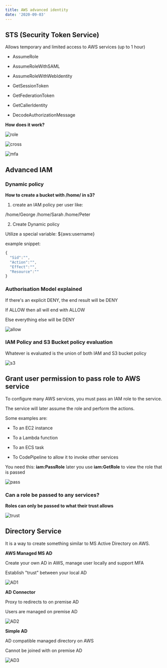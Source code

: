 ```yaml
---
title: AWS advanced identity
date: '2020-09-03'
---
```


## STS (Security Token Service)

Allows temporary and limited access to AWS services (up to 1 hour)

- AssumeRole

- AssumeRoleWithSAML

- AssumeRoleWithWebIdentity

- GetSessionToken

- GetFederationToken

- GetCallerIdentity

* DecodeAuthorizationMessage

**How does it work?**

![role](./role.jpg)

![cross](./cross.jpg)

![mfa](./mfa.jpg)

## Advanced IAM

### Dynamic policy

**How to create a bucket with /home/<user> in s3?**

1. create an IAM policy per user like:

/home/George
/home/Sarah
/home/Peter

2. Create Dynamic policy

Utilize a special variable: \${aws:username}

example snippet:

```javascript
{
  "Sid":"",
  "Action":"",
  "Effect":"",
  "Resource":""
}
```

### Authorisation Model explained

If there's an explicit DENY, the end result will be DENY

If ALLOW then all will end with ALLOW

Else everything else will be DENY

![allow](./allow.jpg)

### IAM Policy and S3 Bucket policy evaluation

Whatever is evaluated is the union of both IAM and S3 bucket policy

![s3](./s3.jpg)

## Grant user permission to pass role to AWS service

To configure many AWS services, you must pass an IAM role to the service.

The service will later assume the role and perform the actions.

Some examples are:

- To an EC2 instance

- To a Lambda function

- To an ECS task

- To CodePipeline to allow it to invoke other services

You need this: **iam:PassRole**
later you use **iam:GetRole** to view the role that is passed

![pass](./passRole.jpg)

### Can a role be passed to any services?

**Roles can only be passed to what their trust allows**

![trust](./trust.jpg)

## Directory Service

It is a way to create something similar to MS Active Directory on AWS.

**AWS Managed MS AD**

Create your own AD in AWS, manage user locally and support MFA

Establish "trust" between your local AD

![AD1](./AD1.jpg)

**AD Connector**

Proxy to redirects to on premise AD

Users are managed on premise AD

![AD2](./AD2.jpg)

**Simple AD**

AD compatible managed directory on AWS

Cannot be joined with on premise AD

![AD3](./AD3.jpg)
